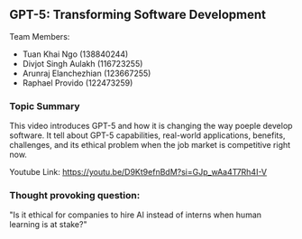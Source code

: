 ## GPT-5: Transforming Software Development

Team Members:
- Tuan Khai Ngo (138840244)
- Divjot Singh Aulakh (116723255)
- Arunraj Elanchezhian (123667255)
- Raphael Provido (122473259)

### Topic Summary

This video introduces GPT-5 and how it is changing the way poeple develop software. It tell about GPT-5 capabilities, real-world applications, benefits, challenges, and its ethical problem when the job market is competitive right now.

Youtube Link: https://youtu.be/D9Kt9efnBdM?si=GJp_wAa4T7Rh4I-V

### Thought provoking question:

"Is it ethical for companies to hire AI instead of interns when human learning is at stake?"

